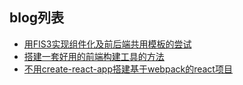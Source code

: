 ## blog列表
- [用FIS3实现组件化及前后端共用模板的尝试](https://github.com/richard-chen-1985/blog/issues/1)
- [搭建一套好用的前端构建工具的方法](https://github.com/richard-chen-1985/blog/issues/2)
- [不用create-react-app搭建基于webpack的react项目](https://www.chenliqiang.cn/post/webpack-react-without-create-react-app.html)
